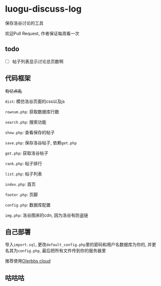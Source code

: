 # luogu-discuss-log
保存洛谷讨论的工具

欢迎Pull Request, 作者保证每周看一次

## todo
- [ ] 帖子列表显示讨论总页数啊

## 代码框架

~~有亿点乱~~

`dist`: 模仿洛谷页面的css以及js

`rownum.php`: 获取数据库行数

`search.php`: 搜索功能

`show.php`: 查看保存的帖子

`save.php`: 保存洛谷帖子, 依赖`get.php`

`get.php`: 获取洛谷帖子

`rank.php`: 帖子排行

`list.php`: 帖子列表

`index.php`: 首页

`footer.php`: 页脚

`config.php`: 数据库配置

`img.php`: 洛谷图床的cdn, 因为洛谷有防盗链

## 自己部署

导入`import.sql`, 更改`default_config.php`里的密码和用户名数据库为你的, 并更名其为`config.php`, 最后把所有文件传到你的服务器里

推荐使用[OIerbbs cloud](https://idc.oierbbs.fun/)

## 咕咕咕
